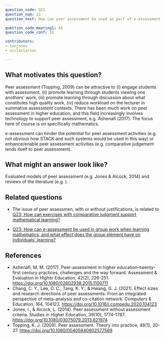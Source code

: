 ```yaml
---
question_code: Q21 
question_num: 21 
question_text: How can peer assessment be used as part of e-assessment of mathematics? 

question_code_meeting1: A5 
question_code_conf: I8 

contributors: 
- ianjones
- niclaslarson

---
```


## What motivates this question?

Peer assessment (Topping, 2009) can be attractive to (i) engage students with assessment, (ii) promote learning through students viewing one anothers' work, (iii) promote learning through discussion about what constitutes high quality work, (iv) reduce workload on the lecturer in summative assessment contexts. There has been much work on peer assessment in higher education, and this field increasingly involves technology to support peer assessment, e.g. Ashenafi (2017). The focus here of course is on specifically mathematics.

e-assessment can hinder the potential for peer assessment activities (e.g. not obvious how STACK and such systems would be used in this way) or enhance/enable peer assessment activities (e.g. comparative judgement lends itself to peer assessment).

## What might an answer look like?

Evaluated models of peer assessment (e.g. Jones & Alcock, 2014) and reviews of the literature (e.g. ).

## Related questions

* The issue of peer assessmen, with or without justifications, is related to [Q23: How can exercises with comparative judgment support mathematical learning?](Q23)
- [Q23: How can e-assessment be used in group work when learning mathematics, and what effect does the group element have on individuals' learning?](Q23)

## References
* Ashenafi, M. M. (2017). Peer-assessment in higher education–twenty-first century practices, challenges and the way forward. Assessment & Evaluation in Higher Education, 42(2), 226-251. https://doi.org/10.1080/02602938.2015.1100711 
* Chang, C. Y., Lee, D. C., Tang, K. Y., & Hwang, G. J. (2021). Effect sizes and research directions of peer assessments: From an integrated perspective of meta-analysis and co-citation network. Computers & Education, 164, 104123. https://doi.org/10.1016/j.compedu.2020.104123 
* Jones, I., & Alcock, L. (2014). Peer assessment without assessment criteria. Studies in Higher Education, 39(10), 1774–1787. https://doi.org/10.1080/03075079.2013.821974
* Topping, K. J. (2009). Peer assessment. Theory into practice, 48(1), 20-27. https://doi.org/10.1080/00405840802577569 
